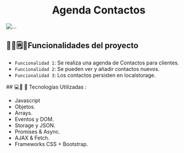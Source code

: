 <h1 align="center">Agenda Contactos</h1>
<div id="indicators-carousel" class="relative w-full" data-carousel="static">
    <div class="relative h-56 overflow-hidden rounded-lg md:h-96">
         <!-- Item 1 -->
        <div class="hidden duration-700 ease-in-out" data-carousel-item="active">
            <img src="https://github.com/Emiliano-repo/AgendaContactosJS/assets/128517938/30d1768c-3224-4891-9e3d-9749409004e9" class="absolute block w-full -translate-x-1/2 -translate-y-1/2 top-1/2 left-1/2" alt="...">
     
   
 
## 🔧📱🗒️:hammer:Funcionalidades del proyecto
- `Funcionalidad 1`: Se realiza una agenda de Contactos para clientes. 
- `Funcionalidad 2`: Se pueden ver y añadir contactos nuevos.
- `Funcionalidad 3`: Los contactos persisten en localstorage.
  
\## 💻📱 📡 Tecnologías Utilizadas : 

- Javascript
- Objetos.
- Arrays.
- Eventos y DOM.
- Storage y JSON.
- Promises & Async.
- AJAX & Fetch.
- Frameworks CSS + Bootstrap.

  
